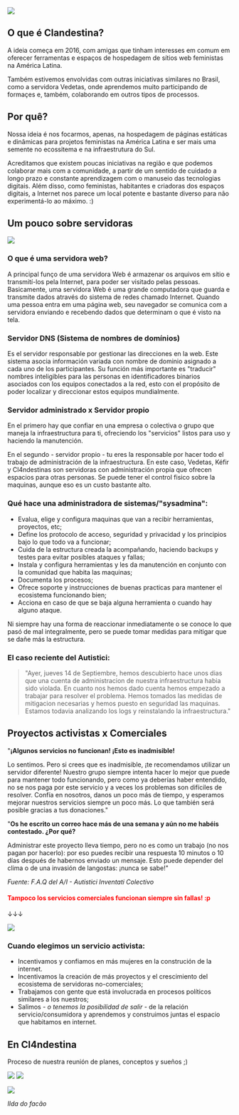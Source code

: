 
![](https://i.imgur.com/FpXIEjV.jpg)
## O que é Clandestina?
A ideia começa em 2016, com amigas que tinham interesses em comum em oferecer ferramentas e espaços de hospedagem de sítios web feministas na América Latina.

Também estivemos envolvidas com outras iniciativas similares no Brasil, como a servidora Vedetas, onde aprendemos muito participando de formaçes e, também, colaborando em outros tipos de processos.

## Por quê?
Nossa ideia é nos focarmos, apenas, na hospedagem de páginas estáticas e dinâmicas para projetos feministas na América Latina e ser mais uma semente no ecossitema e na infraestrutura do Sul.

Acreditamos que existem poucas iniciativas na região e que podemos colaborar mais com a comunidade, a partir de um sentido de cuidado a longo prazo e constante aprendizagem com o manuseio das tecnologias digitais. Além disso, como feministas, habitantes e criadoras dos espaços digitais, a Internet nos parece um local potente e bastante diverso para não experimentá-lo ao máximo. :)

## Um pouco sobre servidoras

![](https://media0.giphy.com/media/l41m1CuaT5Oy624Ra/giphy.gif) 

### O que é uma servidora web?
A principal funço de uma servidora Web é armazenar os arquivos em sítio e transmití-los pela Internet, para poder ser visitado pelas pessoas. Basicamente, uma servidora Web é uma grande computadora que guarda e transmite dados através do sistema de redes chamado Internet. Quando uma pessoa entra em uma página web, seu navegador se comunica com a servidora enviando e recebendo dados que determinam o que é visto na tela.

### Servidor DNS (Sistema de nombres de domínios)
Es el servidor responsable por gestionar las direcciones en la web. Este sistema asocia información variada con nombre de dominio asignado a cada uno de los participantes. Su función más importante es "traducir" nombres inteligibles para las personas en identificadores binarios asociados con los equipos conectados a la red, esto con el propósito de poder localizar y direccionar estos equipos mundialmente.

### Servidor administrado x Servidor propio
En el primero hay que confiar en una empresa o colectiva o grupo que maneja la infraestructura para ti, ofreciendo los "servicios" listos para uso y haciendo la manutención.


En el segundo - servidor propio - tu eres la responsable por hacer todo el trabajo de administración de la infraestructura. En este caso, Vedetas, Kéfir y Cl4ndestinas son servidoras con administración propia que ofrecen espacios para otras personas. Se puede tener el control fisico sobre la maquinas, aunque eso es un custo bastante alto. 



### Qué hace una administradora de sistemas/"sysadmina":

- Evalua, elige y configura maquinas que van a recibir herramientas, proyectos, etc;
- Define los protocolo de acceso, seguridad y privacidad y los principios bajo lo que todo va a funcionar;
- Cuida de la estructura creada la acompañando, haciendo backups y testes para evitar posibles ataques y fallas;
- Instala y configura herramientas y les da manutención en conjunto con la comunidad que habita las maquinas;
- Documenta los procesos;
- Ofrece soporte y instrucciones de buenas practicas para mantener el ecosistema funcionando bien;
- Acciona en caso de que se baja alguna herramienta o cuando hay alguno ataque.


Ni siempre hay una forma de reaccionar inmediatamente o se conoce lo que pasó de mal integralmente, pero se puede tomar medidas para mitigar que se dañe más la estructura.



### El caso reciente del Autistici:


>"Ayer, jueves 14 de Septiembre, hemos descubierto hace unos dias que una cuenta de administracion de nuestra infraestructura habia sido violada. En cuanto nos hemos dado cuenta hemos empezado a trabajar para resolver el problema. Hemos tomados las medidas de mitigacion necesarias y hemos puesto en seguridad las maquinas. Estamos todavia analizando los logs y reinstalando la infraestructura."



## Proyectos activistas x Comerciales

"__¡Algunos servicios no funcionan! ¡Esto es inadmisible!__


Lo sentimos. Pero si crees que es inadmisible, ¡te recomendamos utilizar un servidor diferente! Nuestro grupo siempre intenta hacer lo mejor que puede para mantener todo funcionando, pero como ya deberías haber entendido, no se nos paga por este servicio y a veces los problemas son difíciles de resolver. Confía en nosotros, danos un poco más de tiempo, y esperamos mejorar nuestros servicios siempre un poco más. Lo que también será posible gracias a tus donaciones."

"__Os he escrito un correo hace más de una semana y aún no me habéis contestado. ¿Por qué?__


Administrar este proyecto lleva tiempo, pero no es como un trabajo (no nos pagan por hacerlo): por eso puedes recibir una respuesta 10 minutos o 10 días después de habernos enviado un mensaje. Esto puede depender del clima o de una invasión de langostas: ¡nunca se sabe!"

_Fuente: F.A.Q del A/I - Autistici Inventati Colectivo_



#### <span style="color:red"> Tampoco los servicios comerciales funcionan siempre sin fallas! :p </span>

↓↓↓

![](https://i.imgur.com/daf5ISL.png)



### Cuando elegimos un servicio activista:


- Incentivamos y confiamos en más mujeres en la construción de la internet.
- Incentivamos la creación de más proyectos y el crescimiento del ecosistema de servidoras no-comerciales;
- Trabajamos con gente que está involucrada en procesos políticos similares a los nuestros;
- Salimos - _o tenemos la posibilidad de salir_ - de la relación servicio/consumidora y aprendemos y construimos juntas el espacio que habitamos en internet.



## En Cl4ndestina
Proceso de nuestra reunión de planes, conceptos y sueños ;)

![](https://i.imgur.com/hzCIbxC.jpg)
![](https://i.imgur.com/1OCGOcC.jpg)

![](https://upload.wikimedia.org/wikipedia/commons/a/a5/Dona_Ilda_Lameu.png)

_Ilda do facão_

